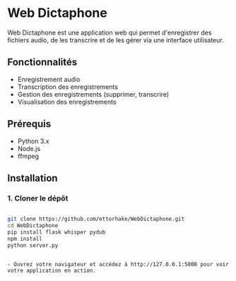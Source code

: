 # Web Dictaphone

Web Dictaphone est une application web qui permet d'enregistrer des fichiers audio, de les transcrire et de les gérer via une interface utilisateur.

## Fonctionnalités

- Enregistrement audio
- Transcription des enregistrements
- Gestion des enregistrements (supprimer, transcrire)
- Visualisation des enregistrements

## Prérequis

- Python 3.x
- Node.js
- ffmpeg

## Installation

### 1. Cloner le dépôt

```sh

git clone https://github.com/ettorhake/WebDictaphone.git
cd WebDictaphone
pip install flask whisper pydub
npm install
python server.py

```
```

- Ouvrez votre navigateur et accédez à http://127.0.0.1:5000 pour voir votre application en action.

